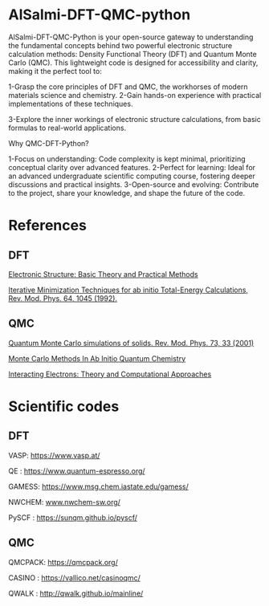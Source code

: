 #  AlSalmi-DFT-QMC-python

AlSalmi-DFT-QMC-Python is your open-source gateway to understanding the fundamental concepts behind two powerful electronic structure calculation methods: Density Functional Theory (DFT) and Quantum Monte Carlo (QMC). This lightweight code is designed for accessibility and clarity, making it the perfect tool to:

1-Grasp the core principles of DFT and QMC, the workhorses of modern materials science and chemistry.
2-Gain hands-on experience with practical implementations of these techniques.

3-Explore the inner workings of electronic structure calculations, from basic formulas to real-world applications.

Why QMC-DFT-Python?

1-Focus on understanding: Code complexity is kept minimal, prioritizing conceptual clarity over advanced features.
2-Perfect for learning: Ideal for an advanced undergraduate scientific computing course, fostering deeper discussions and practical insights.
3-Open-source and evolving: Contribute to the project, share your knowledge, and shape the future of the code.


# References
## DFT
[Electronic Structure: Basic Theory and Practical Methods](https://www.amazon.com/Electronic-Structure-Theory-Practical-Methods/dp/0521534402)

[Iterative Minimization Techniques for ab initio Total-Energy Calculations, Rev. Mod. Phys. 64, 1045 (1992).](https://journals.aps.org/rmp/pdf/10.1103/RevModPhys.64.1045)
## QMC
[Quantum Monte Carlo simulations of solids. Rev. Mod. Phys. 73, 33 (2001)](https://journals.aps.org/rmp/abstract/10.1103/RevModPhys.73.33)

[Monte Carlo Methods In Ab Initio Quantum Chemistry](https://www.amazon.com/Methods-Quantum-Chemistry-Scientific-Lecture/dp/9810203225)

[Interacting Electrons: Theory and Computational Approaches](https://www.amazon.com/Interacting-Electrons-Theory-Computational-Approaches/dp/0521871506)

# Scientific codes
## DFT
VASP: https://www.vasp.at/ 

QE  : https://www.quantum-espresso.org/ 

GAMESS: https://www.msg.chem.iastate.edu/gamess/

NWCHEM: www.nwchem-sw.org/

PySCF : https://sunqm.github.io/pyscf/

## QMC
QMCPACK: https://qmcpack.org/

CASINO : https://vallico.net/casinoqmc/

QWALK  : http://qwalk.github.io/mainline/

